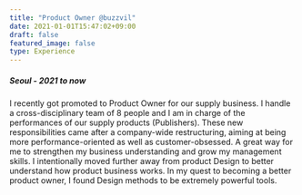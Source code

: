 ```yaml
---
title: "Product Owner @buzzvil"
date: 2021-01-01T15:47:02+09:00
draft: false
featured_image: false
type: Experience
---
```

##### Seoul - 2021 to now
I recently got promoted to Product Owner for our supply business. I handle a cross-disciplinary team of 8 people and I am in charge of the performances of our supply products (Publishers). These new responsibilities came after a company-wide restructuring, aiming at being more performance-oriented as well as customer-obsessed. A great way for me to strengthen my business understanding and grow my management skills. I intentionally moved further away from product Design to better understand how product business works. In my quest to becoming a better product owner, I found Design methods to be extremely powerful tools.